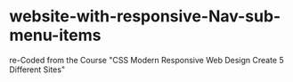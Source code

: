 # website-with-responsive-Nav-sub-menu-items
re-Coded from the Course "CSS Modern Responsive Web Design Create 5 Different Sites"

